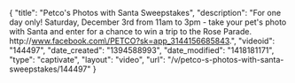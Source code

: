 {
    "title": "Petco's Photos with Santa Sweepstakes",
    "description": "For one day only! Saturday, December 3rd from 11am to 3pm - take your pet's photo with Santa and enter for a chance to win a trip to the Rose Parade. http:\/\/www.facebook.com\/PETCO?sk=app_3144156685843.",
    "videoid": "144497",
    "date_created": "1394588993",
    "date_modified": "1418181171",
    "type": "captivate",
    "layout": "video",
    "url": "\/v\/petco-s-photos-with-santa-sweepstakes\/144497"
}